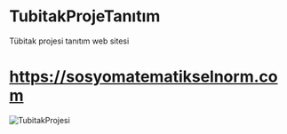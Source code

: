 # TubitakProjeTanıtım
Tübitak projesi tanıtım web sitesi

# https://sosyomatematikselnorm.com

![TubitakProjesi](https://github.com/merenisler/TubitakProjeTan-t-m/assets/142229251/14233f6c-c5a3-4e45-95bc-adb2f4407501)
